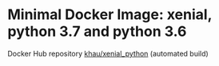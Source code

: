 # Minimal Docker Image: xenial, python 3.7 and python 3.6

Docker Hub repository [khau/xenial_python](https://hub.docker.com/r/khau/xenial_python/) (automated build)
